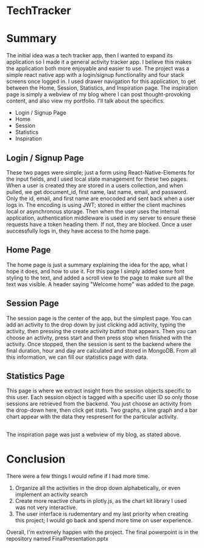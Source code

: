 # TechTracker

# Summary 

The initial idea was a tech tracker app, then I wanted to expand its application so I made it a general activity tracker app. I believe this makes the application both more enjoyable and easier to use. The project was a simple react native app with a login/signup functionality and four stack screens once logged in. I used drawer navigation for this application, to get between the Home, Session, Statistics, and Inspiration page. The inspiration page is simply a webview of my blog where I can post thought-provoking content, and also view my portfolio. I'll talk about the specifics.

 + Login / Signup Page
 + Home
 + Session
 + Statistics
 + Inspiration

## Login / Signup Page

These two pages were simple; just a form using React-Native-Elements for the input fields, and I used local state management for these two pages. When a user is created they are stored in a users collection, and when pulled, we get document_id, first name, last name, email, and password. Only the id, email, and first name are enocoded and sent back when a user logs in. The encoding is using JWT; stored in either the client machines local or asynchronous storage. Then when the user uses the internal application, authentication middleware is used in my server to ensure these requests have a token heading them. If not, they are blocked. Once a user successfully logs in, they have access to the home page.

## Home Page

The home page is just a summary explaining the idea for the app, what I hope it does, and how to use it. For this page I simply added some font styling to the text, and added a scroll view to the page to make sure all the text was visible. A header saying "Welcome home" was added to the page. 

## Session Page

The session page is the center of the app, but the simplest page. You can add an activity to the drop down by just clicking add activity, typing the activity, then pressing the create activity button that appears. Then you can choose an activity, press start and then press stop when finished with the activity. Once stopped, then the session is sent to the backend where the final duration, hour and day are calculated and stored in MongoDB. From all this information, we can fill our statistics page with data.

## Statistics Page

This page is where we extract insight from the session objects specific to this user. Each session object is tagged with a specific user ID so only those sessions are retrieved from the backend. You just choose an activity from the drop-down here, then click get stats. Two graphs, a line graph and a bar chart appear with the data they respresent for the particular activity. 

##

The inspiration page was just a webview of my blog, as stated above.

# Conclusion

There were a few things I would refine if I had more time.

1) Organize all the activities in the drop down alphabetically, or even implement an activity search
2) Create more reactive charts in plotly.js, as the chart kit library I used was not very interactive.
3) The user interface is rudementary and my last priority when creating this project; I would go back and spend more time on user experience. 

Overall, I'm extremely happen with the project. The final powerpoint is in the repository named FinalPresentation.pptx
